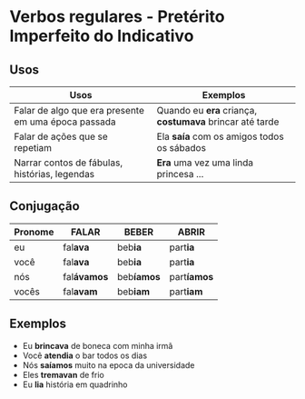 # Verbos regulares - Pretérito Imperfeito do Indicativo

## Usos

| Usos                                                | Exemplos                                                   |
| --                                                  | --                                                         |
| Falar de algo que era presente em uma época passada | Quando eu **era** criança, **costumava** brincar até tarde |
| Falar de ações que se repetiam                      | Ela **saía** com os amigos todos os sábados                |
| Narrar contos de fábulas, histórias, legendas       | **Era** uma vez uma linda princesa ...                     |

## Conjugação

| Pronome | FAL**AR**     | BEB**ER**    | ABR**IR**     |
| --      | --            | --           | --            |
| eu      | fal**ava**    | beb**ia**    | part**ia**    |
| você    | fal**ava**    | beb**ia**    | part**ia**    |
| nós     | fal**ávamos** | beb**íamos** | part**íamos** |
| vocês   | fal**avam**   | beb**iam**   | part**iam**   |

## Exemplos

* Eu **brincava** de boneca com minha irmã
* Você **atendia** o bar todos os dias
* Nós **saíamos** muito na epoca da universidade
* Eles **tremavan** de frio
* Eu **lia** história em quadrinho
